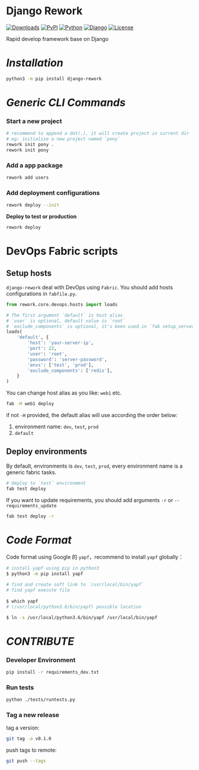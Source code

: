 # Django Rework

[![Downloads](https://pepy.tech/badge/django-rework)](https://pepy.tech/project/django-rework)
[![PyPI](https://img.shields.io/pypi/v/django-rework)](https://pypi.org/project/django-rework/)
[![Python](https://img.shields.io/pypi/pyversions/django)](https://www.python.org)
[![Django](https://img.shields.io/pypi/djversions/django-rework)](https://www.djangoproject.com)
[![License](https://img.shields.io/pypi/l/django-rework)](https://opensource.org/licenses/MIT)

Rapid develop framework base on Django

# _Installation_

```bash
python3 -m pip install django-rework
```

# _Generic CLI Commands_

### Start a new project

```bash
# recommend to append a dot(.), it will create project in current dir
# eg: initialize a new project named `pony`
rework init pony . 
rework init pony
```

### Add a app package

```bash
rework add users
```

### Add deployment configurations

```bash
rework deploy --init
```

**Deploy to test or production**

```bash
rework deploy
```

# DevOps Fabric scripts 

## Setup hosts

`django-rework` deal with DevOps using `Fabric`. You should add hosts configurations in `fabfile.py`.

```python
from rework.core.devops.hosts import loads

# The first argument `default` is host alias
# `user` is optional, default value is `root`
# `exclude_components` is optional, it's been used in `fab setup_server`
loads(
    'default', {
        'host': 'your-server-ip',
        'port': 22,
        'user': 'root',
        'password': 'server-password',
        'envs': ['test', 'prod'],
        'exclude_components': ['redis'],
    }
)
```

You can change host alias as you like: `web1` etc.
```bash
fab -H web1 deploy
```

if not `-H` provided, the default alias will use according the order below:
1. environment name: `dev`, `test`, `prod`
2. `default`

## Deploy environments

By default, environments is `dev`, `test`, `prod`, every environment name is a generic fabric tasks.

```bash
# deploy to `test` environment
fab test deploy
```

If you want to update requirements, you should add arguments `-r` or `--requirements_update`
```bash
fab test deploy -r
```


# _Code Format_

Code format using Google 的 `yapf`，recommend to install `yapf` globally：
```bash
# install yapf using pip in python3
$ python3 -m pip install yapf

# find and create soft link to `/usr/local/bin/yapf`
# find yapf execute file 
 
$ which yapf
# (/usr/local/python3.6/bin/yapf) possible location

$ ln -s /usr/local/python3.6/bin/yapf /usr/local/bin/yapf
```

# _CONTRIBUTE_

### Developer Environment

```bash
pip install -r requirements_dev.txt
``` 

### Run tests

```bash
python ./tests/runtests.py
```


### Tag a new release

tag a version:

```bash
git tag -a v0.1.0
```

push tags to remote:

```bash
git push --tags
```
